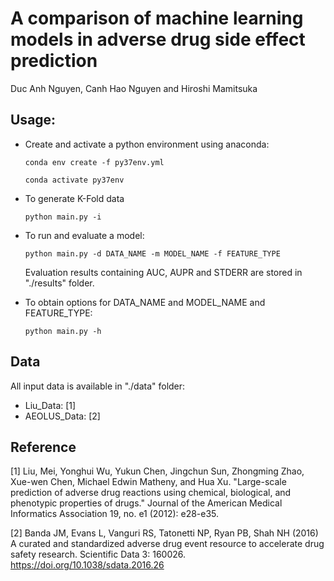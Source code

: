 # A comparison of machine learning models in adverse drug side effect prediction
Duc Anh Nguyen, Canh Hao Nguyen and Hiroshi Mamitsuka
## Usage:

- Create and activate a python environment using anaconda:

    `conda env create -f py37env.yml`
    
    `conda activate py37env`



- To generate K-Fold data

    `python main.py -i`

- To run and evaluate a model:

    `python main.py -d DATA_NAME -m MODEL_NAME -f FEATURE_TYPE` 

    Evaluation results containing AUC, AUPR and STDERR are stored in "./results" folder.


- To obtain options for DATA_NAME and MODEL_NAME and FEATURE_TYPE:

    `python main.py -h`


## Data

All input data is available in "./data" folder:

- Liu_Data: [1]
- AEOLUS_Data: [2]

 
## Reference

[1] Liu, Mei, Yonghui Wu, Yukun Chen, Jingchun Sun, Zhongming Zhao, Xue-wen Chen, Michael Edwin Matheny, and Hua Xu. "Large-scale prediction of adverse drug reactions using chemical, biological, and phenotypic properties of drugs." Journal of the American Medical Informatics Association 19, no. e1 (2012): e28-e35.

[2] Banda JM, Evans L, Vanguri RS, Tatonetti NP, Ryan PB, Shah NH (2016) A curated and standardized adverse drug event resource to accelerate drug safety research. Scientific Data 3: 160026. https://doi.org/10.1038/sdata.2016.26
<!--
[3] Dey, Sanjoy, Heng Luo, Achille Fokoue, Jianying Hu, and Ping Zhang. "Predicting adverse drug reactions through interpretable deep learning framework." BMC bioinformatics 19, no. 21 (2018): 476.
-->


 




